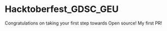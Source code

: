 # Hacktoberfest_GDSC_GEU
Congratulations on taking your first step towards Open source!
My first PR!
